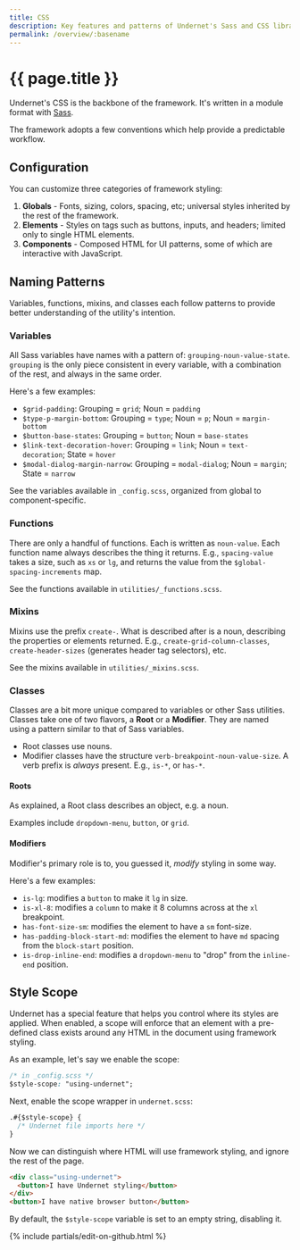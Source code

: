```yaml
---
title: CSS
description: Key features and patterns of Undernet's Sass and CSS library.
permalink: /overview/:basename
---
```


# {{ page.title }}

Undernet's CSS is the backbone of the framework. It's written in a module format with [Sass](https://sass-lang.com/).

The framework adopts a few conventions which help provide a predictable workflow.

## Configuration

You can customize three categories of framework styling:

1. **Globals** - Fonts, sizing, colors, spacing, etc; universal styles inherited by the rest of the framework.
2. **Elements** - Styles on tags such as buttons, inputs, and headers; limited only to single HTML elements.
3. **Components** - Composed HTML for UI patterns, some of which are interactive with JavaScript.

## Naming Patterns

Variables, functions, mixins, and classes each follow patterns to provide better understanding of the utility's intention.

### Variables

All Sass variables have names with a pattern of: `grouping-noun-value-state`. `grouping` is the only piece consistent in every variable, with a combination of the rest, and always in the same order.

Here's a few examples:

- `$grid-padding`: Grouping = `grid`; Noun = `padding`
- `$type-p-margin-bottom`: Grouping = `type`; Noun = `p`; Noun = `margin-bottom`
- `$button-base-states`: Grouping = `button`; Noun = `base-states`
- `$link-text-decoration-hover`: Grouping = `link`; Noun = `text-decoration`; State = `hover`
- `$modal-dialog-margin-narrow`: Grouping = `modal-dialog`; Noun = `margin`; State = `narrow`

See the variables available in `_config.scss`, organized from global to component-specific.

### Functions

There are only a handful of functions. Each is written as `noun-value`. Each function name always describes the thing it returns. E.g., `spacing-value` takes a size, such as `xs` or `lg`, and returns the value from the `$global-spacing-increments` map.

See the functions available in `utilities/_functions.scss`.

### Mixins

Mixins use the prefix `create-`. What is described after is a noun, describing the properties or elements returned. E.g., `create-grid-column-classes`, `create-header-sizes` (generates header tag selectors), etc.

See the mixins available in `utilities/_mixins.scss`.

### Classes

Classes are a bit more unique compared to variables or other Sass utilities. Classes take one of two flavors, a **Root** or a **Modifier**. They are named using a pattern similar to that of Sass variables.

- Root classes use nouns.
- Modifier classes have the structure `verb-breakpoint-noun-value-size`. A verb prefix is _always_ present. E.g., `is-*`, or `has-*`.

#### Roots

As explained, a Root class describes an object, e.g. a noun.

Examples include `dropdown-menu`, `button`, or `grid`.

#### Modifiers

Modifier's primary role is to, you guessed it, _modify_ styling in some way.

Here's a few examples:

- `is-lg`: modifies a `button` to make it `lg` in size.
- `is-xl-8`: modifies a `column` to make it 8 columns across at the `xl` breakpoint.
- `has-font-size-sm`: modifies the element to have a `sm` font-size.
- `has-padding-block-start-md`: modifies the element to have `md` spacing from the `block-start` position.
- `is-drop-inline-end`: modifies a `dropdown-menu` to "drop" from the `inline-end` position.

## Style Scope

Undernet has a special feature that helps you control where its styles are applied. When enabled, a scope will enforce that an element with a pre-defined class exists around any HTML in the document using framework styling.

As an example, let's say we enable the scope:

```css
/* in _config.scss */
$style-scope: "using-undernet";
```

Next, enable the scope wrapper in `undernet.scss`:

```css
.#{$style-scope} {
  /* Undernet file imports here */
}
```

Now we can distinguish where HTML will use framework styling, and ignore the rest of the page.

```html
<div class="using-undernet">
  <button>I have Undernet styling</button>
</div>
<button>I have native browser button</button>
```

By default, the `$style-scope` variable is set to an empty string, disabling it.

{% include partials/edit-on-github.html %}

